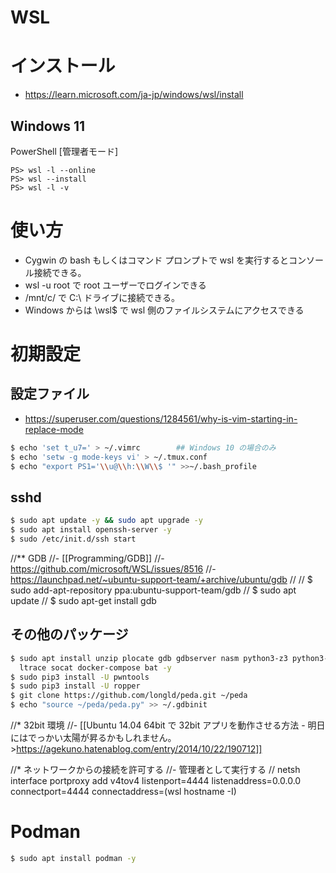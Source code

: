 # WSL
# インストール
- https://learn.microsoft.com/ja-jp/windows/wsl/install
## Windows 11
PowerShell \[管理者モード]
```pwsh
PS> wsl -l --online
PS> wsl --install
PS> wsl -l -v
```
# 使い方
- Cygwin の bash もしくはコマンド プロンプトで wsl を実行するとコンソール接続できる。
- wsl -u root で root ユーザーでログインできる
- /mnt/c/ で C:\ ドライブに接続できる。
- Windows からは \\wsl$ で wsl 側のファイルシステムにアクセスできる

# 初期設定
## 設定ファイル
- https://superuser.com/questions/1284561/why-is-vim-starting-in-replace-mode

```bash
$ echo 'set t_u7=' > ~/.vimrc        ## Windows 10 の場合のみ
$ echo 'setw -g mode-keys vi' > ~/.tmux.conf
$ echo "export PS1='\\u@\\h:\\W\\$ '" >>~/.bash_profile
```
## sshd
```bash
$ sudo apt update -y && sudo apt upgrade -y
$ sudo apt install openssh-server -y
$ sudo /etc/init.d/ssh start
```
//** GDB
//- [[Programming/GDB]]
//- https://github.com/microsoft/WSL/issues/8516
//- https://launchpad.net/~ubuntu-support-team/+archive/ubuntu/gdb
//
// $ sudo add-apt-repository ppa:ubuntu-support-team/gdb
// $ sudo apt update
// $ sudo apt-get install gdb
## その他のパッケージ
```bash
$ sudo apt install unzip plocate gdb gdbserver nasm python3-z3 python3-scapy python3-pip \
  ltrace socat docker-compose bat -y
$ sudo pip3 install -U pwntools
$ sudo pip3 install -U ropper
$ git clone https://github.com/longld/peda.git ~/peda
$ echo "source ~/peda/peda.py" >> ~/.gdbinit
```
//* 32bit 環境
//- [[Ubuntu 14.04 64bit で 32bit アプリを動作させる方法 - 明日にはでっかい太陽が昇るかもしれません。>https://agekuno.hatenablog.com/entry/2014/10/22/190712]]

//* ネットワークからの接続を許可する
//- 管理者として実行する
// netsh interface portproxy add v4tov4 listenport=4444 listenaddress=0.0.0.0 connectport=4444 connectaddress=(wsl hostname -I)
# Podman
```bash
$ sudo apt install podman -y
```

